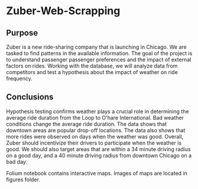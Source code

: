 # Zuber-Web-Scrapping
## Purpose
Zuber is a new ride-sharing company that is launching in Chicago. We are tasked to find patterns in the available information. The goal of the project is to understand passenger passenger preferences and the impact of external factors on rides. Working with the database, we will analyze data from competitors and test a hypothesis about the impact of weather on ride frequency. 


## Conclusions
Hypothesis testing confirms weather plays a crucial role in determining the average ride duration from the Loop to O'hare International. Bad weather conditions change the average ride duration. The data shows that downtown areas are popular drop-off locations. The data also shows that more rides were observed on days when the weather was good. Overall, Zuber should incentivize their drivers to participate when the weather is good. We should also target areas that are within a 34 minute driving radius on a good day, and a 40 minute driving radius from downtown Chicago on a bad day.




Folium notebook contains interactive maps. Images of maps are located in figures folder.
